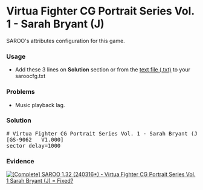 # Virtua Fighter CG Portrait Series Vol. 1 - Sarah Bryant (J)

SAROO's attributes configuration for this game.

### Usage

- Add these 3 lines on **Solution** section or from the [text file (.txt)](./config.txt) to your saroocfg.txt

### Problems

- Music playback lag.

### Solution

<pre># Virtua Fighter CG Portrait Series Vol. 1 - Sarah Bryant (Japan) (1M)
[GS-9062   V1.000]
sector_delay=1000</pre>

### Evidence

[![[Complete] SAROO 1.32 (240316*) - Virtua Fighter CG Portrait Series Vol. 1 Sarah Bryant (J) = Fixed?](https://img.youtube.com/vi/DA34s8--jDI/0.jpg)](https://youtu.be/DA34s8--jDI)
